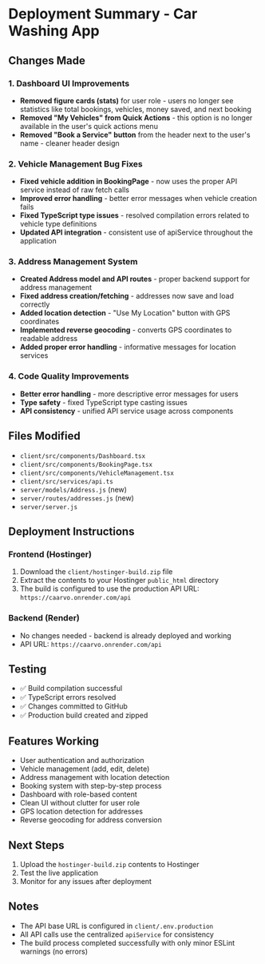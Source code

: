 # Deployment Summary - Car Washing App

## Changes Made

### 1. Dashboard UI Improvements
- **Removed figure cards (stats)** for user role - users no longer see statistics like total bookings, vehicles, money saved, and next booking
- **Removed "My Vehicles" from Quick Actions** - this option is no longer available in the user's quick actions menu
- **Removed "Book a Service" button** from the header next to the user's name - cleaner header design

### 2. Vehicle Management Bug Fixes
- **Fixed vehicle addition in BookingPage** - now uses the proper API service instead of raw fetch calls
- **Improved error handling** - better error messages when vehicle creation fails
- **Fixed TypeScript type issues** - resolved compilation errors related to vehicle type definitions
- **Updated API integration** - consistent use of apiService throughout the application

### 3. Address Management System
- **Created Address model and API routes** - proper backend support for address management
- **Fixed address creation/fetching** - addresses now save and load correctly
- **Added location detection** - "Use My Location" button with GPS coordinates
- **Implemented reverse geocoding** - converts GPS coordinates to readable address
- **Added proper error handling** - informative messages for location services

### 4. Code Quality Improvements
- **Better error handling** - more descriptive error messages for users
- **Type safety** - fixed TypeScript type casting issues
- **API consistency** - unified API service usage across components

## Files Modified
- `client/src/components/Dashboard.tsx`
- `client/src/components/BookingPage.tsx`
- `client/src/components/VehicleManagement.tsx`
- `client/src/services/api.ts`
- `server/models/Address.js` (new)
- `server/routes/addresses.js` (new)
- `server/server.js`

## Deployment Instructions

### Frontend (Hostinger)
1. Download the `client/hostinger-build.zip` file
2. Extract the contents to your Hostinger `public_html` directory
3. The build is configured to use the production API URL: `https://caarvo.onrender.com/api`

### Backend (Render)
- No changes needed - backend is already deployed and working
- API URL: `https://caarvo.onrender.com/api`

## Testing
- ✅ Build compilation successful
- ✅ TypeScript errors resolved
- ✅ Changes committed to GitHub
- ✅ Production build created and zipped

## Features Working
- User authentication and authorization
- Vehicle management (add, edit, delete)
- Address management with location detection
- Booking system with step-by-step process
- Dashboard with role-based content
- Clean UI without clutter for user role
- GPS location detection for addresses
- Reverse geocoding for address conversion

## Next Steps
1. Upload the `hostinger-build.zip` contents to Hostinger
2. Test the live application
3. Monitor for any issues after deployment

## Notes
- The API base URL is configured in `client/.env.production`
- All API calls use the centralized `apiService` for consistency
- The build process completed successfully with only minor ESLint warnings (no errors)
